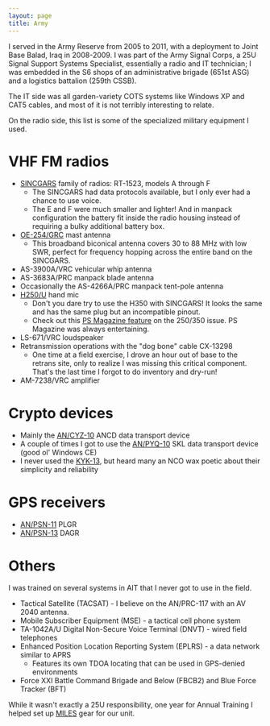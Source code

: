 ```yaml
---
layout: page
title: Army
---
```

I served in the Army Reserve from 2005 to 2011, with a deployment to Joint Base Balad, Iraq in
2008-2009. I was part of the Army Signal Corps, a 25U Signal Support Systems Specialist, essentially
a radio and IT technician; I was embedded in the S6 shops of an administrative brigade (651st ASG)
and a logistics battalion (259th CSSB).

The IT side was all garden-variety COTS systems like Windows XP and CAT5 cables, and most of it is
not terribly interesting to relate.

On the radio side, this list is some of the specialized military equipment I used.

# VHF FM radios

* [SINCGARS](https://en.wikipedia.org/wiki/SINCGARS) family of radios: RT-1523, models A through F
    * The SINCGARS had data protocols available, but I only ever had a chance to use voice.
    * The E and F were much smaller and lighter! And in manpack configuration the battery fit inside
      the radio housing instead of requiring a bulky additional battery box.
* [OE-254/GRC](http://www.psmag.radionerds.com/index.php/OE-254/GRC) mast antenna
    * This broadband biconical antenna covers 30 to 88 MHz with low SWR, perfect for frequency
      hopping across the entire band on the SINCGARS.
* AS-3900A/VRC vehicular whip antenna
* AS-3683A/PRC manpack blade antenna
* Occasionally the AS-4266A/PRC manpack tent-pole antenna
* [H250/U](http://www.prc68.com/I/H250.shtml) hand mic
    * Don't you dare try to use the H350 with SINCGARS! It looks the same and has the same plug but
      an incompatible pinout.
    * Check out this
      [PS Magazine feature](https://www.logsa.army.mil/psmag/archives/PS2007/651/651-44-45.pdf)
      on the 250/350 issue. PS Magazine was always entertaining.
* LS-671/VRC loudspeaker
* Retransmission operations with the "dog bone" cable CX-13298
    * One time at a field exercise, I drove an hour out of base to the retrans site, only to realize
      I was missing this critical component. That's the last time I forgot to do inventory and
      dry-run!
* AM-7238/VRC amplifier

# Crypto devices

* Mainly the [AN/CYZ-10](https://en.wikipedia.org/wiki/AN/CYZ-10) ANCD data transport device
* A couple of times I got to use the [AN/PYQ-10](https://en.wikipedia.org/wiki/AN/PYQ-10) SKL data
  transport device (good ol' Windows CE)
* I never used the [KYK-13](https://en.wikipedia.org/wiki/KYK-13), but heard many an NCO wax poetic
  about their simplicity and reliability

# GPS receivers

* [AN/PSN-11](https://en.wikipedia.org/wiki/Precision_Lightweight_GPS_Receiver) PLGR
* [AN/PSN-13](https://en.wikipedia.org/wiki/Defense_Advanced_GPS_Receiver) DAGR

# Others

I was trained on several systems in AIT that I never got to use in the field.

* Tactical Satellite (TACSAT) - I believe on the AN/PRC-117 with an AV 2040 antenna.
* Mobile Subscriber Equipment (MSE) - a tactical cell phone system
* TA-1042A/U Digital Non-Secure Voice Terminal (DNVT) - wired field telephones
* Enhanced Position Location Reporting System (EPLRS) - a data network similar to APRS
    * Features its own TDOA locating that can be used in GPS-denied environments
* Force XXI Battle Command Brigade and Below (FBCB2) and Blue Force Tracker (BFT)

While it wasn't exactly a 25U responsibility, one year for Annual Training I helped set
up [MILES](https://en.wikipedia.org/wiki/Multiple_integrated_laser_engagement_system)
gear for our unit.
